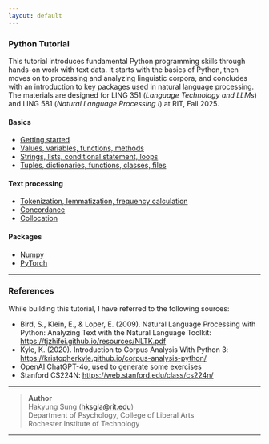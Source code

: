 ```yaml
---
layout: default
---
```


### Python Tutorial

This tutorial introduces fundamental Python programming skills through hands-on work with text data. It starts with the basics of Python, then moves on to processing and analyzing linguistic corpora, and concludes with an introduction to key packages used in natural language processing. The materials are designed for LING 351 (*Language Technology and LLMs*) and LING 581 (*Natural Language Processing I*) at RIT, Fall 2025.

#### Basics
- [Getting started](1.md)
- [Values, variables, functions, methods](2.md)
- [Strings, lists, conditional statement, loops](3.md)
- [Tuples, dictionaries, functions, classes, files](4.md)

#### Text processing
- [Tokenization, lemmatization, frequency calculation](5.md)
- [Concordance](6.md)
- [Collocation](7.md)

#### Packages
- [Numpy](numpy.md)
- [PyTorch](pytorch.md)

---

### References

While building this tutorial, I have referred to the following sources:
- Bird, S., Klein, E., & Loper, E. (2009). Natural Language Processing with Python: Analyzing Text with the Natural Language Toolkit: https://tjzhifei.github.io/resources/NLTK.pdf 
- Kyle, K. (2020). Introduction to Corpus Analysis With Python 3: https://kristopherkyle.github.io/corpus-analysis-python/ 
- OpenAI ChatGPT-4o, used to generate some exercises 
- Stanford CS224N: https://web.stanford.edu/class/cs224n/ 

---

> **Author**  
> Hakyung Sung (hksgla@rit.edu)   
> Department of Psychology, College of Liberal Arts  
> Rochester Institute of Technology  

---